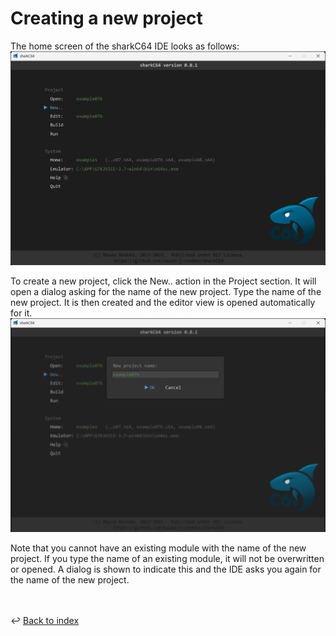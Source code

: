 # Creating a new project

The home screen of the sharkC64 IDE looks as follows:
![Creating a new project](../images/creating-new.png)

To create a new project, click the New.. action in the Project section.
It will open a dialog asking for the name of the new project.
Type the name of the new project. 
It is then created and the editor view is opened automatically for it. 
![Creating module](../images/new-project.png)

Note that you cannot have an existing module with the name of the new project.
If you type the name of an existing module, it will not be overwritten or
opened. A dialog is shown to indicate this and the IDE asks you again
for the name of the new project.

<br /><br />
:leftwards_arrow_with_hook: [Back to index](../index.md)

